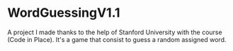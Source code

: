 # WordGuessingV1.1
A project I made thanks to the help of Stanford University with the course (Code in Place). It's a game that consist to guess a random assigned word.
